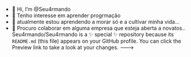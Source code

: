 - 👋 Hi, I’m @Seu4rmando
- 👀 Tenho interesse em aprender progrmação
- 🌱 atualmente estou aprendendo a morar só e a cultivar minha vida... 
- 💞️ Procuro colaborar em alguma empresa que esteja aberta a novatos.. 
Seu4rmando/Seu4rmando is a ✨ special ✨ repository because its `README.md` (this file) appears on your GitHub profile.
You can click the Preview link to take a look at your changes.
--->
